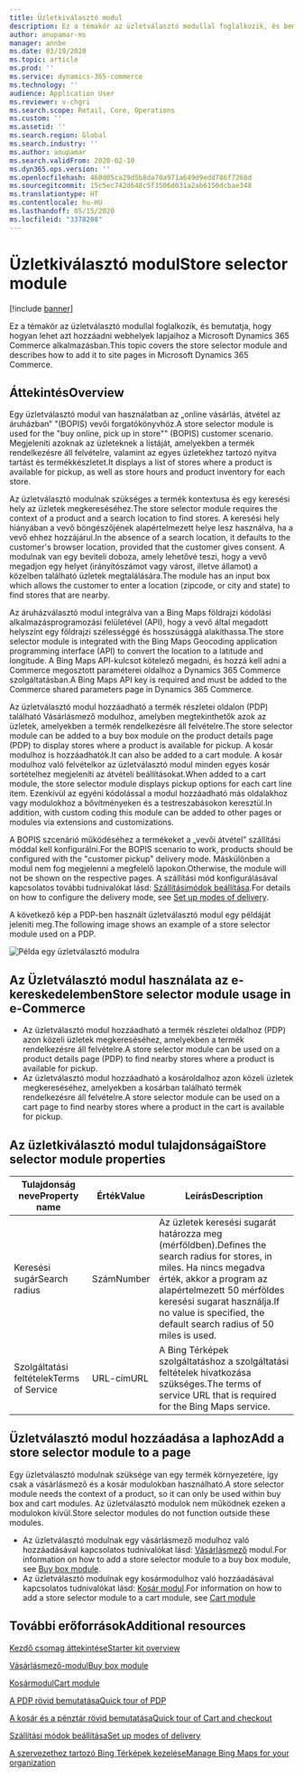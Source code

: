 ```yaml
---
title: Üzletkiválasztó modul
description: Ez a témakör az üzletválasztó modullal foglalkozik, és bemutatja, hogy hogyan lehet azt hozzáadni webhelyek lapjaihoz a Microsoft Dynamics 365 Commerce alkalmazásban.
author: anupamar-ms
manager: annbe
ms.date: 03/19/2020
ms.topic: article
ms.prod: ''
ms.service: dynamics-365-commerce
ms.technology: ''
audience: Application User
ms.reviewer: v-chgri
ms.search.scope: Retail, Core, Operations
ms.custom: ''
ms.assetid: ''
ms.search.region: Global
ms.search.industry: ''
ms.author: anupamar
ms.search.validFrom: 2020-02-10
ms.dyn365.ops.version: ''
ms.openlocfilehash: 460d05ca29d5b8da70a971a649d9edd786f7260d
ms.sourcegitcommit: 15c5ec742d648c5f3506d031a2ab6150dcbae348
ms.translationtype: HT
ms.contentlocale: hu-HU
ms.lasthandoff: 05/15/2020
ms.locfileid: "3378208"
---
```

# <a name="store-selector-module"></a><span data-ttu-id="7f0bf-103">Üzletkiválasztó modul</span><span class="sxs-lookup"><span data-stu-id="7f0bf-103">Store selector module</span></span>

[!include [banner](includes/banner.md)]

<span data-ttu-id="7f0bf-104">Ez a témakör az üzletválasztó modullal foglalkozik, és bemutatja, hogy hogyan lehet azt hozzáadni webhelyek lapjaihoz a Microsoft Dynamics 365 Commerce alkalmazásban.</span><span class="sxs-lookup"><span data-stu-id="7f0bf-104">This topic covers the store selector module and describes how to add it to site pages in Microsoft Dynamics 365 Commerce.</span></span>

## <a name="overview"></a><span data-ttu-id="7f0bf-105">Áttekintés</span><span class="sxs-lookup"><span data-stu-id="7f0bf-105">Overview</span></span>

<span data-ttu-id="7f0bf-106">Egy üzletválasztó modul van használatban az „online vásárlás, átvétel az áruházban” "(BOPIS) vevői forgatókönyvhöz.</span><span class="sxs-lookup"><span data-stu-id="7f0bf-106">A store selector module is used for the "buy online, pick up in store"" (BOPIS) customer scenario.</span></span> <span data-ttu-id="7f0bf-107">Megjeleníti azoknak az üzleteknek a listáját, amelyekben a termék rendelkezésre áll felvételre, valamint az egyes üzletekhez tartozó nyitva tartást és termékkészletet.</span><span class="sxs-lookup"><span data-stu-id="7f0bf-107">It displays a list of stores where a product is available for pickup, as well as store hours and product inventory for each store.</span></span>

<span data-ttu-id="7f0bf-108">Az üzletválasztó modulnak szükséges a termék kontextusa és egy keresési hely az üzletek megkereséséhez.</span><span class="sxs-lookup"><span data-stu-id="7f0bf-108">The store selector module requires the context of a product and a search location to find stores.</span></span> <span data-ttu-id="7f0bf-109">A keresési hely hiányában a vevő böngészőjének alapértelmezett helye lesz használva, ha a vevő ehhez hozzájárul.</span><span class="sxs-lookup"><span data-stu-id="7f0bf-109">In the absence of a search location, it defaults to the customer's browser location, provided that the customer gives consent.</span></span> <span data-ttu-id="7f0bf-110">A modulnak van egy beviteli doboza, amely lehetővé teszi, hogy a vevő megadjon egy helyet (irányítószámot vagy várost, illetve államot) a közelben található üzletek megtalálására.</span><span class="sxs-lookup"><span data-stu-id="7f0bf-110">The module has an input box which allows the customer to enter a location (zipcode, or city and state) to find stores that are nearby.</span></span>

<span data-ttu-id="7f0bf-111">Az áruházválasztó modul integrálva van a Bing Maps földrajzi kódolási alkalmazásprogramozási felületével (API), hogy a vevő által megadott helyszínt egy földrajzi szélességgé és hosszúsággá alakíthassa.</span><span class="sxs-lookup"><span data-stu-id="7f0bf-111">The store selector module is integrated with the Bing Maps Geocoding application programming interface (API) to convert the location to a latitude and longitude.</span></span> <span data-ttu-id="7f0bf-112">A Bing Maps API-kulcsot kötelező megadni, és hozzá kell adni a Commerce megosztott paraméterei oldalhoz a Dynamics 365 Commerce szolgáltatásban.</span><span class="sxs-lookup"><span data-stu-id="7f0bf-112">A Bing Maps API key is required and must be added to the Commerce shared parameters page in Dynamics 365 Commerce.</span></span>

<span data-ttu-id="7f0bf-113">Az üzletválasztó modul hozzáadható a termék részletei oldalon (PDP) található Vásárlásmező modulhoz, amelyben megtekinthetők azok az üzletek, amelyekben a termék rendelkezésre áll felvételre.</span><span class="sxs-lookup"><span data-stu-id="7f0bf-113">The store selector module can be added to a buy box module on the product details page (PDP) to display stores where a product is available for pickup.</span></span> <span data-ttu-id="7f0bf-114">A kosár modulhoz is hozzáadhatók.</span><span class="sxs-lookup"><span data-stu-id="7f0bf-114">It can also be added to a cart module.</span></span> <span data-ttu-id="7f0bf-115">A kosár modulhoz való felvételkor az üzletválasztó modul minden egyes kosár sortételhez megjeleníti az átvételi beállításokat.</span><span class="sxs-lookup"><span data-stu-id="7f0bf-115">When added to a cart module, the store selector module displays pickup options for each cart line item.</span></span> <span data-ttu-id="7f0bf-116">Ezenkívül az egyéni kódolással a modul hozzáadható más oldalakhoz vagy modulokhoz a bővítményeken és a testreszabásokon keresztül.</span><span class="sxs-lookup"><span data-stu-id="7f0bf-116">In addition, with custom coding this module can be added to other pages or modules via extensions and customizations.</span></span>

<span data-ttu-id="7f0bf-117">A BOPIS szcenárió működéséhez a termékeket a „vevői átvétel” szállítási móddal kell konfigurálni.</span><span class="sxs-lookup"><span data-stu-id="7f0bf-117">For the BOPIS scenario to work, products should be configured with the "customer pickup" delivery mode.</span></span> <span data-ttu-id="7f0bf-118">Máskülönben a modul nem fog megjelenni a megfelelő lapokon.</span><span class="sxs-lookup"><span data-stu-id="7f0bf-118">Otherwise, the module will not be shown on the respective pages.</span></span> <span data-ttu-id="7f0bf-119">A szállítási mód konfigurálásával kapcsolatos további tudnivalókat lásd: [Szállításimódok beállítása](https://docs.microsoft.com/dynamicsax-2012/appuser-itpro/set-up-modes-of-delivery).</span><span class="sxs-lookup"><span data-stu-id="7f0bf-119">For details on how to configure the delivery mode, see [Set up modes of delivery](https://docs.microsoft.com/dynamicsax-2012/appuser-itpro/set-up-modes-of-delivery).</span></span>

<span data-ttu-id="7f0bf-120">A következő kép a PDP-ben használt üzletválasztó modul egy példáját jeleníti meg.</span><span class="sxs-lookup"><span data-stu-id="7f0bf-120">The following image shows an example of a store selector module used on a PDP.</span></span>

![Példa egy üzletválasztó modulra](./media/BOPIS.PNG)

## <a name="store-selector-module-usage-in-e-commerce"></a><span data-ttu-id="7f0bf-122">Az Üzletválasztó modul használata az e-kereskedelemben</span><span class="sxs-lookup"><span data-stu-id="7f0bf-122">Store selector module usage in e-Commerce</span></span>

- <span data-ttu-id="7f0bf-123">Az üzletválasztó modul hozzáadható a termék részletei oldalhoz (PDP) azon közeli üzletek megkereséséhez, amelyekben a termék rendelkezésre áll felvételre.</span><span class="sxs-lookup"><span data-stu-id="7f0bf-123">A store selector module can be used on a product details page (PDP) to find nearby stores where a product is available for pickup.</span></span>
- <span data-ttu-id="7f0bf-124">Az üzletválasztó modul hozzáadható a kosároldalhoz azon közeli üzletek megkereséséhez, amelyekben a kosárban található termék rendelkezésre áll felvételre.</span><span class="sxs-lookup"><span data-stu-id="7f0bf-124">A store selector module can be used on a cart page to find nearby stores where a product in the cart is available for pickup.</span></span>

## <a name="store-selector-module-properties"></a><span data-ttu-id="7f0bf-125">Az üzletkiválasztó modul tulajdonságai</span><span class="sxs-lookup"><span data-stu-id="7f0bf-125">Store selector module properties</span></span>

| <span data-ttu-id="7f0bf-126">Tulajdonság neve</span><span class="sxs-lookup"><span data-stu-id="7f0bf-126">Property name</span></span>             | <span data-ttu-id="7f0bf-127">Érték</span><span class="sxs-lookup"><span data-stu-id="7f0bf-127">Value</span></span>                 | <span data-ttu-id="7f0bf-128">Leírás</span><span class="sxs-lookup"><span data-stu-id="7f0bf-128">Description</span></span> |
|---------------------------|-----------------------|-------------|
| <span data-ttu-id="7f0bf-129">Keresési sugár</span><span class="sxs-lookup"><span data-stu-id="7f0bf-129">Search radius</span></span> | <span data-ttu-id="7f0bf-130">Szám</span><span class="sxs-lookup"><span data-stu-id="7f0bf-130">Number</span></span> | <span data-ttu-id="7f0bf-131">Az üzletek keresési sugarát határozza meg (mérföldben).</span><span class="sxs-lookup"><span data-stu-id="7f0bf-131">Defines the search radius for stores, in miles.</span></span> <span data-ttu-id="7f0bf-132">Ha nincs megadva érték, akkor a program az alapértelmezett 50 mérföldes keresési sugarat használja.</span><span class="sxs-lookup"><span data-stu-id="7f0bf-132">If no value is specified, the default search radius of 50 miles is used.</span></span>|
|<span data-ttu-id="7f0bf-133">Szolgáltatási feltételek</span><span class="sxs-lookup"><span data-stu-id="7f0bf-133">Terms of Service</span></span> | <span data-ttu-id="7f0bf-134">URL-cím</span><span class="sxs-lookup"><span data-stu-id="7f0bf-134">URL</span></span>    |  <span data-ttu-id="7f0bf-135">A Bing Térképek szolgáltatáshoz a szolgáltatási feltételek hivatkozása szükséges.</span><span class="sxs-lookup"><span data-stu-id="7f0bf-135">The terms of service URL that is required for the Bing Maps service.</span></span> |

## <a name="add-a-store-selector-module-to-a-page"></a><span data-ttu-id="7f0bf-136">Üzletválasztó modul hozzáadása a laphoz</span><span class="sxs-lookup"><span data-stu-id="7f0bf-136">Add a store selector module to a page</span></span>

<span data-ttu-id="7f0bf-137">Egy üzletválasztó modulnak szüksége van egy termék környezetére, így csak a vásárlásmező és a kosár modulokban használható.</span><span class="sxs-lookup"><span data-stu-id="7f0bf-137">A store selector module needs the context of a product, so it can only be used within buy box and cart modules.</span></span> <span data-ttu-id="7f0bf-138">Az üzletválasztó modulok nem működnek ezeken a modulokon kívül.</span><span class="sxs-lookup"><span data-stu-id="7f0bf-138">Store selector modules do not function outside these modules.</span></span>

- <span data-ttu-id="7f0bf-139">Az üzletválasztó modulnak egy vásárlásmező modulhoz való hozzáadásával kapcsolatos tudnivalókat lásd: [Vásárlásmező](add-buy-box.md) modul.</span><span class="sxs-lookup"><span data-stu-id="7f0bf-139">For information on how to add a store selector module to a buy box module, see [Buy box module](add-buy-box.md).</span></span> 
- <span data-ttu-id="7f0bf-140">Az üzletválasztó modulnak egy kosármodulhoz való hozzáadásával kapcsolatos tudnivalókat lásd: [Kosár modul](add-cart-module.md).</span><span class="sxs-lookup"><span data-stu-id="7f0bf-140">For information on how to add a store selector module to a cart module, see [Cart module](add-cart-module.md)</span></span>

## <a name="additional-resources"></a><span data-ttu-id="7f0bf-141">További erőforrások</span><span class="sxs-lookup"><span data-stu-id="7f0bf-141">Additional resources</span></span>

[<span data-ttu-id="7f0bf-142">Kezdő csomag áttekintése</span><span class="sxs-lookup"><span data-stu-id="7f0bf-142">Starter kit overview</span></span>](starter-kit-overview.md)

[<span data-ttu-id="7f0bf-143">Vásárlásmező-modul</span><span class="sxs-lookup"><span data-stu-id="7f0bf-143">Buy box module</span></span>](add-buy-box.md)

[<span data-ttu-id="7f0bf-144">Kosármodul</span><span class="sxs-lookup"><span data-stu-id="7f0bf-144">Cart module</span></span>](add-cart-module.md)

[<span data-ttu-id="7f0bf-145">A PDP rövid bemutatása</span><span class="sxs-lookup"><span data-stu-id="7f0bf-145">Quick tour of PDP</span></span>](quick-tour-pdp.md)

[<span data-ttu-id="7f0bf-146">A kosár és a pénztár rövid bemutatása</span><span class="sxs-lookup"><span data-stu-id="7f0bf-146">Quick tour of Cart and checkout</span></span>](quick-tour-cart-checkout.md)

[<span data-ttu-id="7f0bf-147">Szállítási módok beállítása</span><span class="sxs-lookup"><span data-stu-id="7f0bf-147">Set up modes of delivery</span></span>](https://docs.microsoft.com/dynamicsax-2012/appuser-itpro/set-up-modes-of-delivery)

[<span data-ttu-id="7f0bf-148">A szervezethez tartozó Bing Térképek kezelése</span><span class="sxs-lookup"><span data-stu-id="7f0bf-148">Manage Bing Maps for your organization</span></span>](dev-itpro/manage-bing-maps.md)
